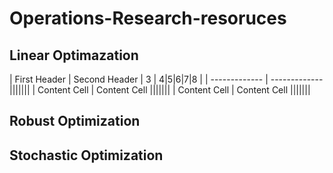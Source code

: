 # Operations-Research-resoruces

## Linear Optimazation


| First Header  | Second Header | 3   | 4|5|6|7|8  |
| ------------- | ------------- |||||||
| Content Cell  | Content Cell  |||||||
| Content Cell  | Content Cell  |||||||

## Robust Optimization


## Stochastic Optimization


